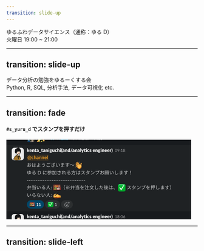 ```yaml
---
transition: slide-up
---
```


<div className="text-[3.8rem] font-bold">ゆるふわデータサイエンス（通称：ゆる D）</div>
<div className="text-gray-500 text-[2rem]">火曜日 19:00 ~ 21:00</div>

---
transition: slide-up
---

<div className="text-[3.8rem] font-bold">
  データ分析の勉強をゆるーくする会
</div>
<div className="text-gray-500 text-[2rem]">
  Python, R, SQL, 分析手法, データ可視化 etc.
</div>

---
transition: fade
---

#### `#s_yuru_d` でスタンプを押すだけ

<img src="./04.png" className="w-[400px] rounded-lg" />

---
transition: slide-left
---

<LTAnnouncement />
